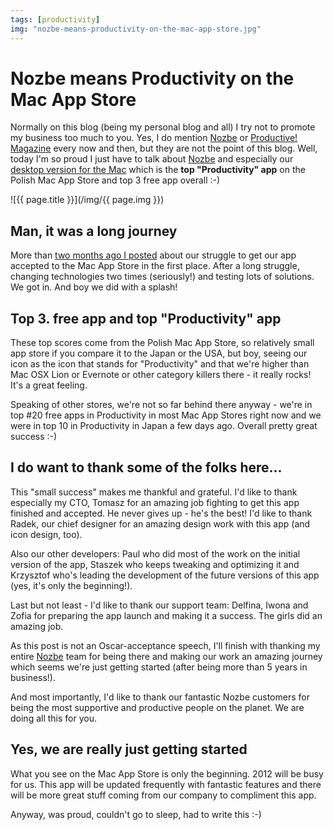 ```yaml
---
tags: [productivity]
img: "nozbe-means-productivity-on-the-mac-app-store.jpg"
---
```


# Nozbe means Productivity on the Mac App Store


Normally on this blog (being my personal blog and all) I try not to promote my business too much to you. Yes, I do mention [Nozbe][n] or [Productive! Magazine](/magazine/) every now and then, but they are not the point of this blog. Well, today I'm so proud I just have to talk about [Nozbe][n] and especially our [desktop version for the Mac](http://www.nozbe.com/i/3p) which is the **top "Productivity" app** on the Polish Mac App Store and top 3 free app overall :-)

<!--More-->

![{{ page.title }}](/img/{{ page.img }})


## Man, it was a long journey

More than [two months ago I posted](/that-which-does-not-kill-us-makes-us-stronger) about our struggle to get our app accepted to the Mac App Store in the first place. After a long struggle, changing technologies two times (seriously!) and testing lots of solutions. We got in. And boy we did with a splash!

## Top 3. free app and top "Productivity" app

These top scores come from the Polish Mac App Store, so relatively small app store if you compare it to the Japan or the USA, but boy, seeing our icon as the icon that stands for "Productivity" and that we're higher than Mac OSX Lion or Evernote or other category killers there - it really rocks! It's a great feeling.

Speaking of other stores, we're not so far behind there anyway - we're in top #20 free apps in Productivity in most Mac App Stores right now and we were in top 10 in Productivity in Japan a few days ago. Overall pretty great success :-)

## I do want to thank some of the folks here...

This "small success" makes me thankful and grateful. I'd like to thank especially my CTO, Tomasz for an amazing job fighting to get this app finished and accepted. He never gives up - he's the best! I'd like to thank Radek, our chief designer for an amazing design work with this app (and icon design, too).

Also our other developers: Paul who did most of the work on the initial version of the app, Staszek who keeps tweaking and optimizing it and Krzysztof who's leading the development of the future versions of this app (yes, it's only the beginning!).

Last but not least - I'd like to thank our support team: Delfina, Iwona and Zofia for preparing the app launch and making it a success. The girls did an amazing job.

As this post is not an Oscar-acceptance speech, I'll finish with thanking my entire [Nozbe][n] team for being there and making our work an amazing journey which seems we're just getting started (after being more than 5 years in business!).

And most importantly, I'd like to thank our fantastic Nozbe customers for being the most supportive and productive people on the planet. We are doing all this for you.

## Yes, we are really just getting started

What you see on the Mac App Store is only the beginning. 2012 will be busy for us. This app will be updated frequently with fantastic features and there will be more great stuff coming from our company to compliment this app.

Anyway, was proud, couldn't go to sleep, had to write this :-)


[n]: https://michael.gratis/nozbe